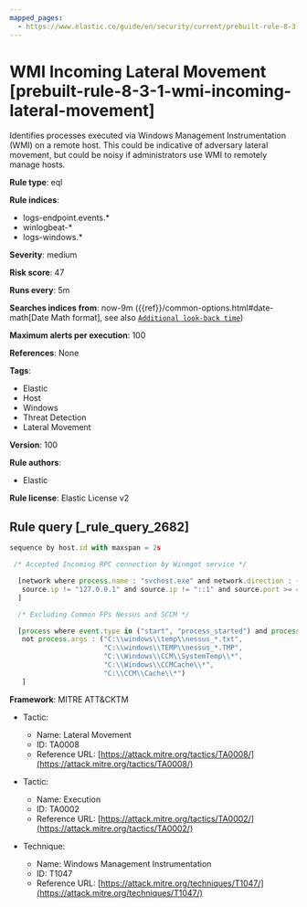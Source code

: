 ```yaml
---
mapped_pages:
  - https://www.elastic.co/guide/en/security/current/prebuilt-rule-8-3-1-wmi-incoming-lateral-movement.html
---
```


# WMI Incoming Lateral Movement [prebuilt-rule-8-3-1-wmi-incoming-lateral-movement]

Identifies processes executed via Windows Management Instrumentation (WMI) on a remote host. This could be indicative of adversary lateral movement, but could be noisy if administrators use WMI to remotely manage hosts.

**Rule type**: eql

**Rule indices**:

* logs-endpoint.events.*
* winlogbeat-*
* logs-windows.*

**Severity**: medium

**Risk score**: 47

**Runs every**: 5m

**Searches indices from**: now-9m ({{ref}}/common-options.html#date-math[Date Math format], see also [`Additional look-back time`](docs-content://solutions/security/detect-and-alert/create-detection-rule.md#rule-schedule))

**Maximum alerts per execution**: 100

**References**: None

**Tags**:

* Elastic
* Host
* Windows
* Threat Detection
* Lateral Movement

**Version**: 100

**Rule authors**:

* Elastic

**Rule license**: Elastic License v2

## Rule query [_rule_query_2682]

```js
sequence by host.id with maxspan = 2s

 /* Accepted Incoming RPC connection by Winmgmt service */

  [network where process.name : "svchost.exe" and network.direction : ("incoming", "ingress") and
   source.ip != "127.0.0.1" and source.ip != "::1" and source.port >= 49152 and destination.port >= 49152
  ]

  /* Excluding Common FPs Nessus and SCCM */

  [process where event.type in ("start", "process_started") and process.parent.name : "WmiPrvSE.exe" and
   not process.args : ("C:\\windows\\temp\\nessus_*.txt",
                       "C:\\windows\\TEMP\\nessus_*.TMP",
                       "C:\\Windows\\CCM\\SystemTemp\\*",
                       "C:\\Windows\\CCMCache\\*",
                       "C:\\CCM\\Cache\\*")
   ]
```

**Framework**: MITRE ATT&CKTM

* Tactic:

    * Name: Lateral Movement
    * ID: TA0008
    * Reference URL: [https://attack.mitre.org/tactics/TA0008/](https://attack.mitre.org/tactics/TA0008/)

* Tactic:

    * Name: Execution
    * ID: TA0002
    * Reference URL: [https://attack.mitre.org/tactics/TA0002/](https://attack.mitre.org/tactics/TA0002/)

* Technique:

    * Name: Windows Management Instrumentation
    * ID: T1047
    * Reference URL: [https://attack.mitre.org/techniques/T1047/](https://attack.mitre.org/techniques/T1047/)



